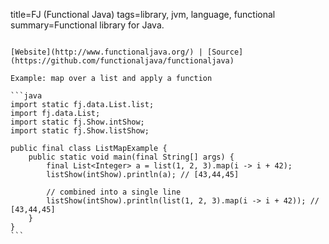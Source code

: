 title=FJ (Functional Java)
tags=library, jvm, language, functional
summary=Functional library for Java.
~~~~~~

[Website](http://www.functionaljava.org/) | [Source](https://github.com/functionaljava/functionaljava)

Example: map over a list and apply a function

```java
import static fj.data.List.list;
import fj.data.List;
import static fj.Show.intShow;
import static fj.Show.listShow;

public final class ListMapExample {
    public static void main(final String[] args) {
        final List<Integer> a = list(1, 2, 3).map(i -> i + 42);
        listShow(intShow).println(a); // [43,44,45]

        // combined into a single line
        listShow(intShow).println(list(1, 2, 3).map(i -> i + 42)); // [43,44,45]
    }
}
```



